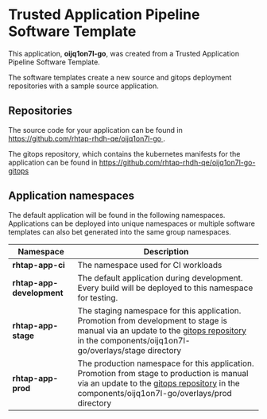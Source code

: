 # Trusted Application Pipeline Software Template

This application, **oijq1on7l-go**, was created from a Trusted Application Pipeline Software Template.

The software templates create a new source and gitops deployment repositories with a sample source application. 

## Repositories

The source code for your application can be found in [https://github.com/rhtap-rhdh-qe/oijq1on7l-go ](https://github.com/rhtap-rhdh-qe/oijq1on7l-go ).
 
The gitops repository, which contains the kubernetes manifests for the application can be found in 
[https://github.com/rhtap-rhdh-qe/oijq1on7l-go-gitops ](https://github.com/rhtap-rhdh-qe/oijq1on7l-go-gitops ) 

## Application namespaces 

The default application will be found in the following namespaces. Applications can be deployed into unique namespaces or multiple software templates can also bet generated into the same group namespaces.  

|  Namespace   |  Description   |  
| -------- | -------- |
| **rhtap-app-ci** | The namespace used for CI workloads |
| **rhtap-app-development** | The default application during development. Every build will be deployed to this namespace for testing. |
| **rhtap-app-stage** | The staging namespace for this application. Promotion from development to stage is manual via an update to the [gitops repository](https://github.com/rhtap-rhdh-qe/oijq1on7l-go-gitops ) in the components/oijq1on7l-go/overlays/stage directory |
| **rhtap-app-prod** | The production namespace for this application. Promotion from stage to production is manual via an update to the [gitops repository](https://github.com/rhtap-rhdh-qe/oijq1on7l-go-gitops ) in the components/oijq1on7l-go/overlays/prod directory |
